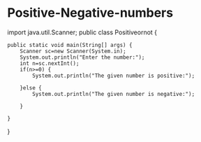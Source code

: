 # Positive-Negative-numbers
import java.util.Scanner;
public class Positiveornot {

	public static void main(String[] args) {
		Scanner sc=new Scanner(System.in);
		System.out.println("Enter the number:");
		int n=sc.nextInt();
		if(n>=0) {
			System.out.println("The given number is positive:");
			
		}else {
			System.out.println("The given number is negative:");

		}

	}

}
